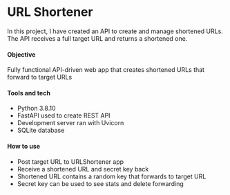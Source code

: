 # URL Shortener

In this project, I have created an API to create and manage shortened URLs. The API receives a full target URL and returns a shortened one.

#### Objective

Fully functional API-driven web app that creates shortened URLs that forward to target URLs

#### Tools and tech

- Python 3.8.10
- FastAPI used to create REST API
- Development server ran with Uvicorn
- SQLite database

#### How to use

- Post target URL to URLShortener app
- Receive a shortened URL and secret key back
- Shortened URL contains a random key that forwards to target URL
- Secret key can be used to see stats and delete forwarding
